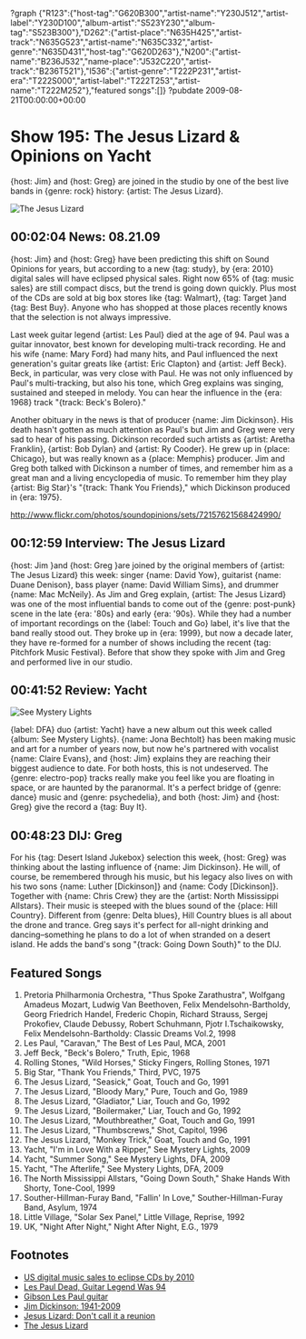 ?graph {"R123":{"host-tag":"G620B300","artist-name":"Y230J512","artist-label":"Y230D100","album-artist":"S523Y230","album-tag":"S523B300"},"D262":{"artist-place":"N635H425","artist-track":"N635G523","artist-name":"N635C332","artist-genre":"N635D431","host-tag":"G620D263"},"N200":{"artist-name":"B236J532","name-place":"J532C220","artist-track":"B236T521"},"I536":{"artist-genre":"T222P231","artist-era":"T222S000","artist-label":"T222T253","artist-name":"T222M252"},"featured songs":[]}
?pubdate 2009-08-21T00:00:00+00:00

# Show 195: The Jesus Lizard & Opinions on Yacht
{host: Jim} and {host: Greg} are joined in the studio by one of the best live bands in {genre: rock} history: {artist: The Jesus Lizard}.

![The Jesus Lizard](http://static.soundopinions.org/images/2009/jesuslizard.jpg)

## 00:02:04 News: 08.21.09
{host: Jim} and {host: Greg} have been predicting this shift on Sound Opinions for years, but according to a new {tag: study}, by {era: 2010} digital sales will have eclipsed physical sales. Right now 65% of {tag: music sales} are still compact discs, but the trend is going down quickly. Plus most of the CDs are sold at big box stores like {tag: Walmart}, {tag: Target }and {tag: Best Buy}. Anyone who has shopped at those places recently knows that the selection is not always impressive.

Last week guitar legend {artist: Les Paul} died at the age of 94. Paul was a guitar innovator, best known for developing multi-track recording. He and his wife {name: Mary Ford} had many hits, and Paul influenced the next generation's guitar greats like {artist: Eric Clapton} and {artist: Jeff Beck}. Beck, in particular, was very close with Paul. He was not only influenced by Paul's multi-tracking, but also his tone, which Greg explains was singing, sustained and steeped in melody. You can hear the influence in the {era: 1968} track "{track: Beck's Bolero}." 

Another obituary in the news is that of producer {name: Jim Dickinson}. His death hasn't gotten as much attention as Paul's but Jim and Greg were very sad to hear of his passing. Dickinson recorded such artists as {artist: Aretha Franklin}, {artist: Bob Dylan} and {artist: Ry Cooder}. He grew up in {place: Chicago}, but was really known as a {place: Memphis} producer. Jim and Greg both talked with Dickinson a number of times, and remember him as a great man and a living encyclopedia of music. To remember him they play {artist: Big Star}'s "{track: Thank You Friends}," which Dickinson produced in {era: 1975}.

http://www.flickr.com/photos/soundopinions/sets/72157621568424990/
## 00:12:59 Interview: The Jesus Lizard
{host: Jim }and {host: Greg }are joined by the original members of {artist: The Jesus Lizard} this week: singer {name: David Yow}, guitarist {name: Duane Denison}, bass player {name: David William Sims}, and drummer {name: Mac McNeily}. As Jim and Greg explain, {artist: The Jesus Lizard} was one of the most influential bands to come out of the {genre: post-punk} scene in the late {era: '80s} and early {era: '90s}. While they had a number of important recordings on the {label: Touch and Go} label, it's live that the band really stood out. They broke up in {era: 1999}, but now a decade later, they have re-formed for a number of shows including the recent {tag: Pitchfork Music Festival}. Before that show they spoke with Jim and Greg and performed live in our studio.

## 00:41:52 Review: Yacht
![See Mystery Lights](http://is1.mzstatic.com/image/thumb/Music5/v4/9d/53/4d/9d534d6d-9520-9e24-53df-db8fea6e004a/source/600x600bb.jpg "51277889/950791947")

{label: DFA} duo {artist: Yacht} have a new album out this week called {album: See Mystery Lights}. {name: Jona Bechtolt} has been making music and art for a number of years now, but now he's partnered with vocalist {name: Claire Evans}, and {host: Jim} explains they are reaching their biggest audience to date. For both hosts, this is not undeserved. The {genre: electro-pop} tracks really make you feel like you are floating in space, or are haunted by the paranormal. It's a perfect bridge of {genre: dance} music and {genre: psychedelia}, and both {host: Jim} and {host: Greg} give the record a {tag: Buy It}.

## 00:48:23 DIJ: Greg
For his {tag: Desert Island Jukebox} selection this week, {host: Greg} was thinking about the lasting influence of {name: Jim Dickinson}. He will, of course, be remembered through his music, but his legacy also lives on with his two sons {name: Luther [Dickinson]} and {name: Cody [Dickinson]}. Together with {name: Chris Crew} they are the {artist: North Mississippi Allstars}. Their music is steeped with the blues sound of the {place: Hill Country}. Different from {genre: Delta blues}, Hill Country blues is all about the drone and trance. Greg says it's perfect for all-night drinking and dancing–something he plans to do a lot of when stranded on a desert island. He adds the band's song "{track: Going Down South}" to the DIJ.

## Featured Songs
1. Pretoria Philharmonia Orchestra, "Thus Spoke Zarathustra", Wolfgang Amadeus Mozart, Ludwig Van Beethoven, Felix Mendelsohn-Bartholdy, Georg Friedrich Handel, Frederic Chopin, Richard Strauss, Sergej Prokofiev, Claude Debussy, Robert Schuhmann, Pjotr I.Tschaikowsky, Felix Mendelsohn-Bartholdy: Classic Dreams Vol.2, 1998
2. Les Paul, "Caravan," The Best of Les Paul, MCA, 2001
3. Jeff Beck, "Beck's Bolero," Truth, Epic, 1968
4. Rolling Stones, "Wild Horses," Sticky Fingers, Rolling Stones, 1971
5. Big Star, "Thank You Friends," Third, PVC, 1975
6. The Jesus Lizard, "Seasick," Goat, Touch and Go, 1991
7. The Jesus Lizard, "Bloody Mary," Pure, Touch and Go, 1989
8. The Jesus Lizard, "Gladiator," Liar, Touch and Go, 1992
9. The Jesus Lizard, "Boilermaker," Liar, Touch and Go, 1992
10. The Jesus Lizard, "Mouthbreather," Goat, Touch and Go, 1991
11. The Jesus Lizard, "Thumbscrews," Shot, Capitol, 1996
12. The Jesus Lizard, "Monkey Trick," Goat, Touch and Go, 1991
13. Yacht, "I'm in Love With a Ripper," See Mystery Lights, 2009
14. Yacht, "Summer Song," See Mystery Lights, DFA, 2009
15. Yacht, "The Afterlife," See Mystery Lights, DFA, 2009
16. The North Mississippi Allstars, "Going Down South," Shake Hands With Shorty, Tone-Cool, 1999
17. Souther-Hillman-Furay Band, "Fallin' In Love," Souther-Hillman-Furay Band, Asylum, 1974
18. Little Village, "Solar Sex Panel," Little Village, Reprise, 1992
19. UK, "Night After Night," Night After Night, E.G., 1979 

## Footnotes
- [US digital music sales to eclipse CDs by 2010](http://arstechnica.com/business/2009/08/global-digital-music-sales-to-overtake-physical-by-2016/)
- [Les Paul Dead, Guitar Legend Was 94](http://www.huffingtonpost.com/2009/08/13/les-paul-dead-guitar-lege_n_258673.html)
- [Gibson Les Paul guitar](http://news.bbc.co.uk/2/hi/entertainment/8200499.stm)
- [Jim Dickinson: 1941-2009](http://www.pastemagazine.com/articles/2009/08/jim-dickinson-1941-2009.html)
- [Jesus Lizard: Don't call it a reunion](http://articles.chicagotribune.com/2009-07-12/news/0907090335_1_david-yow-jesus-lizard-band)
- [The Jesus Lizard](http://touchandgorecords.com/bands/band.php?id=78)

